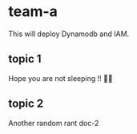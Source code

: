 # team-a

This will deploy Dynamodb and IAM.

## topic 1

Hope you are not sleeping !! :face_in_clouds:

## topic 2 

Another random rant doc-2

